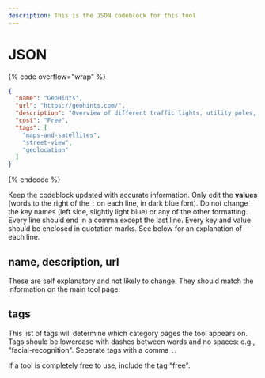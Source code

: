 ```yaml
---
description: This is the JSON codeblock for this tool
---
```


# JSON

{% code overflow="wrap" %}
```json
{
  "name": "GeoHints",
  "url": "https://geohints.com/",
  "description": "Overview of different traffic lights, utility poles, bollards etc on Google Streetview",
  "cost": "Free",
  "tags": [
    "maps-and-satellites",
    "street-view",
    "geolocation"
  ]
}
```
{% endcode %}

Keep the codeblock updated with accurate information. Only edit the **values** (words to the right of the `:` on each line, in dark blue font). Do not change the key names (left side, slightly light blue) or any of the other formatting. Every line should end in a comma except the last line. Every key and value should be enclosed in quotation marks. See below for an explanation of each line.&#x20;

## name, description, url

These are self explanatory and not likely to change. They should match the information on the main tool page.

## tags

This list of tags will determine which category pages the tool appears on. Tags should be lowercase with dashes between words and no spaces: e.g., "facial-recognition". Seperate tags with a comma `,`.

If a tool is completely free to use, include the tag "free".

